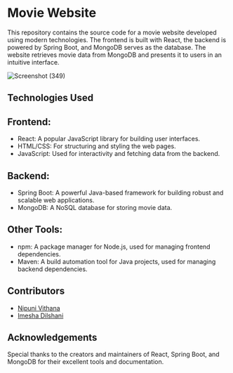 # Movie Website 
This repository contains the source code for a movie website developed using modern technologies. The frontend is built with React, 
the backend is powered by Spring Boot, and MongoDB serves as the database. 
The website retrieves movie data from MongoDB and presents it to users in an intuitive interface.


![Screenshot (349)](https://github.com/ImeshaDilshani/Movie-Frontend-React/assets/93858302/a48c43bc-1670-4e6f-a807-0b1b3a0c63e1)

## Technologies Used

## Frontend:
 - React: A popular JavaScript library for building user interfaces.
 - HTML/CSS: For structuring and styling the web pages.
 - JavaScript: Used for interactivity and fetching data from the backend.
   
## Backend:
- Spring Boot: A powerful Java-based framework for building robust and scalable web applications.
- MongoDB: A NoSQL database for storing movie data.
  
## Other Tools:
- npm: A package manager for Node.js, used for managing frontend dependencies.
- Maven: A build automation tool for Java projects, used for managing backend dependencies.

## Contributors
- [Nipuni Vithana](https://github.com/NipuniVithana)
- [Imesha Dilshani](https://github.com/ImeshaDilshani)


## Acknowledgements
Special thanks to the creators and maintainers of React, Spring Boot, and MongoDB for their excellent tools and documentation.
